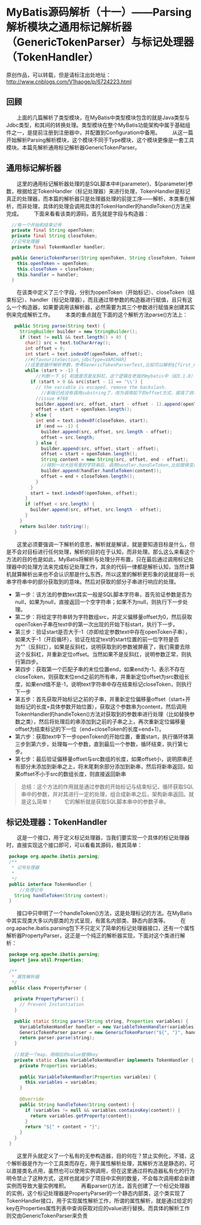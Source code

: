 #  MyBatis源码解析（十一）——Parsing解析模块之通用标记解析器（GenericTokenParser）与标记处理器（TokenHandler） 

原创作品，可以转载，但是请标注出处地址：http://www.cnblogs.com/V1haoge/p/6724223.html

## 回顾
　　上面的几篇解析了类型模块，在MyBatis中类型模块包含的就是Java类型与Jdbc类型，和其间的转换处理。类型模块在整个MyBatis功能架构中属于基础组件之一，是提前注册到注册器中，并配置到Configuration中备用。
　　从这一篇开始解析Parsing解析模块，这个模块不同于Type模块，这个模块更像是一套工具模块。本篇先解析通用标记解析器GenericTokenParser。
## 通用标记解析器
　　这里的通用标记解析器处理的是SQL脚本中#{parameter}、${parameter}参数，根据给定TokenHandler（标记处理器）来进行处理，TokenHandler是标记真正的处理器，而本篇的解析器只是处理器处理的前提工序——解析，本类重在解析，而非处理，具体的处理会调用具体的TokenHandler的handleToken()方法来完成。
　　下面来看看该类的源码，首先就是字段与构造器：
```java
  //有一个开始和结束记号
  private final String openToken;
  private final String closeToken;
  //记号处理器
  private final TokenHandler handler;

  public GenericTokenParser(String openToken, String closeToken, TokenHandler handler) {
    this.openToken = openToken;
    this.closeToken = closeToken;
    this.handler = handler;
  }
```
　　在该类中定义了三个字段，分别为openToken（开始标记）、closeToken（结束标记）、handler（标记处理器），而且通过带参数的构造器进行赋值，且只有这么一个构造器，如果要调用该解析器，必然需要为其三个参数进行赋值来创建其实例来完成解析工作。
　　本类的重点就在下面的这个解析方法parse()方法上：
```java
   public String parse(String text) {
     StringBuilder builder = new StringBuilder();
     if (text != null && text.length() > 0) {
       char[] src = text.toCharArray();
       int offset = 0;
       int start = text.indexOf(openToken, offset);
       //#{favouriteSection,jdbcType=VARCHAR}
       //这里是循环解析参数，参考GenericTokenParserTest,比如可以解析${first_name} ${initial} ${last_name} reporting.这样的字符串,里面有3个 ${}
       while (start > -1) {
           //判断一下 ${ 前面是否是反斜杠，这个逻辑在老版的mybatis中（如3.1.0）是没有的
         if (start > 0 && src[start - 1] == '\\') {
           // the variable is escaped. remove the backslash.
             //新版已经没有调用substring了，改为调用如下的offset方式，提高了效率
           //issue #760
           builder.append(src, offset, start - offset - 1).append(openToken);
           offset = start + openToken.length();
         } else {
           int end = text.indexOf(closeToken, start);
           if (end == -1) {
             builder.append(src, offset, src.length - offset);
             offset = src.length;
           } else {
             builder.append(src, offset, start - offset);
             offset = start + openToken.length();
             String content = new String(src, offset, end - offset);
             //得到一对大括号里的字符串后，调用handler.handleToken,比如替换变量这种功能
             builder.append(handler.handleToken(content));
             offset = end + closeToken.length();
           }
         }
         start = text.indexOf(openToken, offset);
       }
       if (offset < src.length) {
         builder.append(src, offset, src.length - offset);
       }
     }
     return builder.toString();
   }
```
　　这里必须要强调一下解析的意思，解析就是解读，就是要知道目标是什么，但是不会对目标进行任何处理，解析的目的在于认知，而非处理。那么这么来看这个方法的目的也是如此，MyBatis将解析与处理分开布置，只在最后通过调用标记处理器中的处理方法来完成标记处理工作，其余的代码一律都是解析认知，当然计算机就算解析出来也不会认识那是什么东西，所以这里的解析更形象的说就是将一长串字符串中的部分获取到的意味。然后对获取的部分子串进行响应的处理。
- 第一步：该方法的参数text其实一般是SQL脚本字符串，首先验证参数是否为null，如果为null，直接返回一个空字符串；如果不为null，则执行下一步处理。
- 第二步：将给定字符串转为字符数组src，并定义偏移量offset为0，然后获取openToken子串在text中的第一次出现的开始下标start，执行下一步。
- 第三步：验证start是否大于-1（亦即给定参数text中存在openToken子串），如果大于-1（开启循环），验证在给定text的start位置的前一位字符是否为"\"（反斜扛），如果是反斜杠，说明获取到的参数被屏蔽了，我们需要去除这个反斜杠，并重新定位offset。当然如果不是反斜扛，说明参数正常，则执行第四步。
- 第四步：获取第一个匹配子串的末位位置end，如果end为-1，表示不存在closeToken，则获取末位end之前的所有串，并重新定位offset为src数组长度，如果end值不是-1，说明text字符串中存在结束标记closeToken，则执行下一步
- 第五步：首先获取开始标记之前的子串，并重新定位偏移量offset（start+开始标记的长度=具体参数开始位置），获取这个参数串为content，然后调用TokenHandler的handleToken()方法对获取到的参数串进行处理（比如替换参数之类），然后将处理后的串添加到之前的子串之上，再次重新定位偏移量offset为结束标记的下一位（end+closeToken的长度=end+1）。
- 第六步：获取text中下一步openToken的开始位置，重置start，执行循环体第三步到第六步，处理每一个参数，直到最后一个参数，循环结束，执行第七步。
- 第七步：最后验证偏移量offset与src数组的长度，如果offset小，说明原串还有部分未添加到新串之上，将末尾剩余部分添加到新串，然后将新串返回，如果offset不小于src的数组长度，则直接返回新串

> 总结：这个方法的作用就是通过参数的开始标记与结束标记，循环获取SQL串中的参数，并对其进行一定的处理，组合成新串之后，架构新串返回。就是这么简单！
　　它的解析就是获取SQL脚本串中的参数子串。
## 标记处理器：TokenHandler
　　这是一个接口，用于定义标记处理器，当我们要实现一个具体的标记处理器时，直接实现这个接口即可，可以看看其源码，极其简单：
```java
 package org.apache.ibatis.parsing;
 /**
  * 记号处理器
  * 
  */
 public interface TokenHandler {
     //处理记号
   String handleToken(String content);
 }
```
　　接口中只申明了一个handleToken()方法，这是处理标记的方法。在MyBatis中其实现类大多以内部类的方式呈现，有匿名内部类、静态内部类等。
　　在org.apache.ibatis.parsing包下不只定义了简单的标记处理器接口，还有一个属性解析器PropertyParser，这正是一个纯正的解析器实现，下面对这个类进行解析：
```java
 package org.apache.ibatis.parsing;
 import java.util.Properties;
 
 /**
  * 属性解析器
  */
 public class PropertyParser {
 
   private PropertyParser() {
     // Prevent Instantiation
   }
 
   public static String parse(String string, Properties variables) {
     VariableTokenHandler handler = new VariableTokenHandler(variables);
     GenericTokenParser parser = new GenericTokenParser("${", "}", handler);
     return parser.parse(string);
   }
 
   //就是一个map，用相应的value替换key
   private static class VariableTokenHandler implements TokenHandler {
     private Properties variables;
 
     public VariableTokenHandler(Properties variables) {
       this.variables = variables;
     }
 
     @Override
     public String handleToken(String content) {
       if (variables != null && variables.containsKey(content)) {
         return variables.getProperty(content);
       }
       return "${" + content + "}";
     }
   }
 }
```
　　这里开头就定义了一个私有的无参构造器，目的何在？禁止实例化，不错，这个解析器是作为一个工具类而存在，用于属性解析处理，其解析方法是静态的，可以直接类名点用，虽然也可以使用实例调用，但在这里通过将构造器私有化的行为明令禁止了这种方式，这样也就减少了项目中实例的数量，不会每次调用都会新建实例而导致大量实例堆积。
　　再看parser()方法，首先创建了一个标记处理器的实例，这个标记处理器是PropertyParser的一个静态内部类，这个类实现了TokenHandler接口，用于实现属性解析工作，所谓的属性解析，就是通过给定的key在Properties属性列表中查询获取对应的value进行替换。而具体的解析工作则交由GenericTokenParser来负责